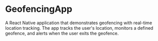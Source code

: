 # GeofencingApp
A React Native application that demonstrates geofencing with real-time location tracking. The app tracks the user's location, monitors a defined geofence, and alerts when the user exits the geofence.
